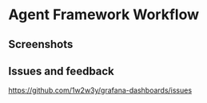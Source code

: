 # Agent Framework Workflow

## Screenshots

## Issues and feedback
https://github.com/1w2w3y/grafana-dashboards/issues
